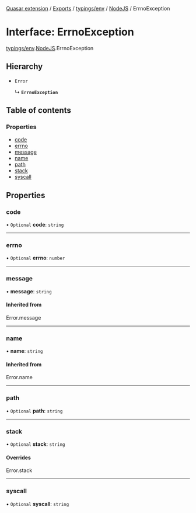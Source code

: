 [Quasar extension](../index.md) / [Exports](../modules.md) / [typings/env](../modules/typings_env.md) / [NodeJS](../modules/typings_env.NodeJS.md) / ErrnoException

# Interface: ErrnoException

[typings/env](../modules/typings_env.md).[NodeJS](../modules/typings_env.NodeJS.md).ErrnoException

## Hierarchy

- `Error`

  ↳ **`ErrnoException`**

## Table of contents

### Properties

- [code](typings_env.NodeJS.ErrnoException.md#code)
- [errno](typings_env.NodeJS.ErrnoException.md#errno)
- [message](typings_env.NodeJS.ErrnoException.md#message)
- [name](typings_env.NodeJS.ErrnoException.md#name)
- [path](typings_env.NodeJS.ErrnoException.md#path)
- [stack](typings_env.NodeJS.ErrnoException.md#stack)
- [syscall](typings_env.NodeJS.ErrnoException.md#syscall)

## Properties

### code

• `Optional` **code**: `string`

___

### errno

• `Optional` **errno**: `number`

___

### message

• **message**: `string`

#### Inherited from

Error.message

___

### name

• **name**: `string`

#### Inherited from

Error.name

___

### path

• `Optional` **path**: `string`

___

### stack

• `Optional` **stack**: `string`

#### Overrides

Error.stack

___

### syscall

• `Optional` **syscall**: `string`
